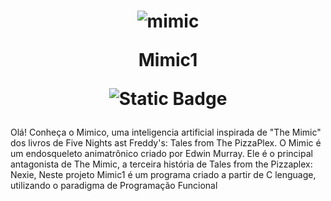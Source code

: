 <h1 align="center">
  
![mimic](https://github.com/norentt/Mimic1/assets/110259744/e942bfd5-7800-402c-93f6-6addad0d8645)

Mimic1
  
![Static Badge](https://img.shields.io/badge/license-MIT-%235FCC6F) 
</h1>

Olá! Conheça o Mimico, uma inteligencia artificial inspirada de "The Mimic" dos livros de Five Nights ast Freddy's: Tales from The PizzaPlex. O Mimic é um endosqueleto animatrônico criado por Edwin Murray. Ele é o principal antagonista de The Mimic, a terceira história de Tales from the Pizzaplex: Nexie, Neste projeto Mimic1 é um programa criado a partir de C lenguage, utilizando o paradigma de Programação Funcional

